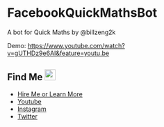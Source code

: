 # FacebookQuickMathsBot

A bot for Quick Maths by @billzeng2k

Demo: https://www.youtube.com/watch?v=gUTHDz9e6AI&feature=youtu.be

## Find Me <img src="https://imgur.com/download/FpDFVjy" width="25"> 

- [Hire Me or Learn More](https://williamambrozic.info)
- [Youtube](https://www.youtube.com/channel/UCL-VushY6SO0ofPTZ8iB3ag)
- [Instagram](https://www.instagram.com/williamambrozic)
- [Twitter](https://twitter.com/WilliamAmbrozic)
